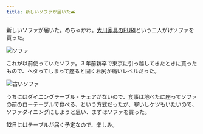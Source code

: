 ```yaml
---
title: 新しいソファが届いた🛋
---
```


新しいソファが届いた。めちゃかわ。[大川家具のPURI](https://www.amazon.co.jp/dp/B00TAT68DK/ref=cm_sw_em_r_mt_dp_YC5ZFbBK4GXF4)という二人がけソファを買った。

![ソファ](https://i.imgur.com/HLp7O8U.jpg)

これが以前使っていたソファ。３年前新卒で東京に引っ越してきたときに買ったもので、ヘタってしまって座ると固くお尻が痛いレベルだった。

![古いソファ](https://i.imgur.com/rzti8bH.jpg)

うちにはダイニングテーブル・チェアがないので、食事は地べたに座ってソファの前のローテーブルで食べる、という方式だったが、寒いしケツもいたいので、ソファダイニングにしようと思い、まずはソファを買った。

12日にはテーブルが届く予定なので、楽しみ。